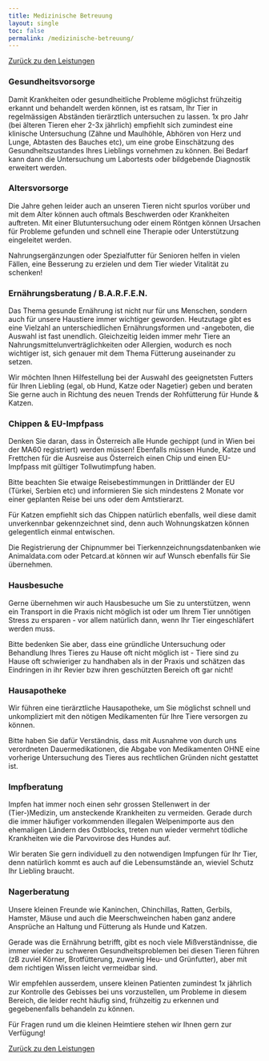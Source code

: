 ```yaml
---
title: Medizinische Betreuung
layout: single
toc: false
permalink: /medizinische-betreuung/
---
```


<i class="fa-solid fa-arrow-left-long"></i>  [Zurück zu den Leistungen](/leistungen/)

### Gesundheitsvorsorge

Damit Krankheiten oder gesundheitliche Probleme möglichst frühzeitig erkannt und behandelt werden können, ist es ratsam, Ihr Tier in regelmässigen Abständen tierärztlich untersuchen zu lassen. 1x pro Jahr (bei älteren Tieren eher 2-3x jährlich) empfiehlt sich zumindest eine klinische Untersuchung (Zähne und Maulhöhle, Abhören von Herz und Lunge, Abtasten des Bauches etc), um eine grobe Einschätzung des Gesundheitszustandes Ihres Lieblings vornehmen zu können. Bei Bedarf kann dann die Untersuchung um Labortests oder bildgebende Diagnostik erweitert werden.

### Altersvorsorge

Die Jahre gehen leider auch an unseren Tieren nicht spurlos vorüber und mit dem Alter können auch oftmals Beschwerden oder Krankheiten auftreten. Mit einer Blutuntersuchung oder einem Röntgen können Ursachen für Probleme gefunden und schnell eine Therapie oder Unterstützung eingeleitet werden.

Nahrungsergänzungen oder Spezialfutter für Senioren helfen in vielen Fällen, eine Besserung zu erzielen und dem Tier wieder Vitalität zu schenken!

### Ernährungsberatung / B.A.R.F.E.N.

Das Thema gesunde Ernährung ist nicht nur für uns Menschen, sondern auch für unsere Haustiere immer wichtiger geworden. Heutzutage gibt es eine Vielzahl an unterschiedlichen Ernährungsformen und -angeboten, die Auswahl ist fast unendlich. Gleichzeitig leiden immer mehr Tiere an Nahrungsmittelunverträglichkeiten oder Allergien, wodurch es noch wichtiger ist, sich genauer mit dem Thema Fütterung auseinander zu setzen.

Wir möchten Ihnen Hilfestellung bei der Auswahl des geeignetsten Futters für Ihren Liebling (egal, ob Hund, Katze oder Nagetier) geben und beraten Sie gerne auch in Richtung des neuen Trends der Rohfütterung für Hunde & Katzen.

### Chippen & EU-Impfpass

Denken Sie daran, dass in Österreich alle Hunde gechippt (und in Wien bei der MA60 registriert) werden müssen! Ebenfalls müssen Hunde, Katze und Frettchen für die Ausreise aus Österreich einen Chip und einen EU-Impfpass mit gültiger Tollwutimpfung haben.

Bitte beachten Sie etwaige Reisebestimmungen in Drittländer der EU (Türkei, Serbien etc) und informieren Sie sich mindestens 2 Monate vor einer geplanten Reise bei uns oder dem Amtstierarzt.

Für Katzen empfiehlt sich das Chippen natürlich ebenfalls, weil diese damit unverkennbar gekennzeichnet sind, denn auch Wohnungskatzen können gelegentlich einmal entwischen.

Die Registrierung der Chipnummer bei Tierkennzeichnungsdatenbanken wie Animaldata.com oder Petcard.at können wir auf Wunsch ebenfalls für Sie übernehmen.

### Hausbesuche

Gerne übernehmen wir auch Hausbesuche um Sie zu unterstützen, wenn ein Transport in die Praxis nicht möglich ist oder um Ihrem Tier unnötigen Stress zu ersparen - vor allem natürlich dann, wenn Ihr Tier eingeschläfert werden muss.

Bitte bedenken Sie aber, dass eine gründliche Untersuchung oder Behandlung Ihres Tieres zu Hause oft nicht möglich ist - Tiere  sind zu Hause oft schwieriger zu handhaben als in der Praxis und schätzen das Eindringen in ihr Revier bzw ihren geschützten Bereich oft gar nicht!

### Hausapotheke

Wir führen eine tierärztliche Hausapotheke, um Sie möglichst schnell und unkompliziert mit den nötigen Medikamenten für Ihre Tiere versorgen zu können.

Bitte haben Sie dafür Verständnis, dass mit Ausnahme von durch uns verordneten Dauermedikationen, die Abgabe von Medikamenten OHNE eine vorherige Untersuchung des Tieres aus rechtlichen Gründen nicht gestattet ist.

### Impfberatung

Impfen hat immer noch einen sehr grossen Stellenwert in der (Tier-)Medizin, um ansteckende Krankheiten zu vermeiden. Gerade durch die immer häufiger vorkommenden illegalen Welpenimporte aus den ehemaligen Ländern des Ostblocks, treten nun wieder vermehrt tödliche Krankheiten wie die Parvovirose des Hundes auf.

Wir beraten Sie gern individuell zu den notwendigen Impfungen für Ihr Tier, denn natürlich kommt es auch auf die Lebensumstände an, wieviel Schutz Ihr Liebling braucht.

### Nagerberatung

Unsere kleinen Freunde wie Kaninchen, Chinchillas, Ratten, Gerbils, Hamster, Mäuse und auch die Meerschweinchen haben ganz andere Ansprüche an Haltung und Fütterung als Hunde und Katzen.

Gerade was die Ernährung betrifft, gibt es noch viele Mißverständnisse, die immer wieder zu schweren Gesundheitsproblemen bei diesen Tieren führen (zB zuviel Körner, Brotfütterung, zuwenig Heu- und Grünfutter), aber mit dem richtigen Wissen leicht vermeidbar sind.

Wir empfehlen ausserdem, unsere kleinen Patienten zumindest 1x jährlich zur Kontrolle des Gebisses bei uns vorzustellen, um Probleme in diesem Bereich, die leider recht häufig sind, frühzeitig zu erkennen und gegebenenfalls behandeln zu können.

Für Fragen rund um die kleinen Heimtiere stehen wir Ihnen gern zur Verfügung!

<i class="fa-solid fa-arrow-left-long"></i>  [Zurück zu den Leistungen](/leistungen/)